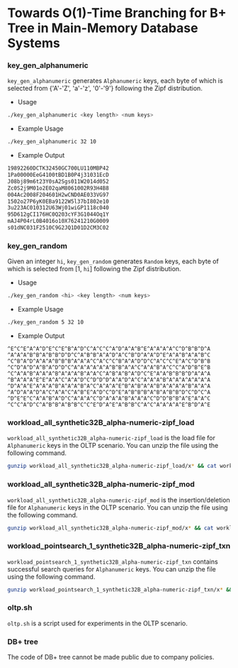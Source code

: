 <meta name="robots" content="noindex">

# Towards O(1)-Time Branching for B+ Tree in Main-Memory Database Systems

### key_gen_alphanumeric
`key_gen_alphanumeric` generates `Alphanumeric` keys, each byte of which is selected from {'A'-'Z', 'a'-'z', '0'-'9'} following the Zipf distribution.

- Usage
```bash
./key_gen_alphanumeric <key length> <num keys>
```

- Example Usage
```bash
./key_gen_alphanumeric 32 10
```

- Example Output
```bash
19892260DCTK32450GC700LU110MBP42
1Pa00000EeG4100tBD1B0P4j31031EcD
J08bj89m6t23Y0sA2Sgs011W2014d052
Zc0S2j9M01o2E02qaM8061002R93H4B8
004Ac2008F204601H2wCND0AE033VG97
1502o27P6yK0EBa9122W5l37bI802e10
3u223AC010312U63Wj01wiGP1118c040
95D612gCI176HC0Q203cYF3G1044Oq1Y
mAJ4P04rL0B4016o10X76241210G0009
s01dNC031F2510C9G2JQ1D01D2CM3C02
```

### key_gen_random
Given an integer `hi`, `key_gen_random` generates `Random` keys, each byte of which is selected from [1, `hi`] following the Zipf distribution.

- Usage
```bash
./key_gen_random <hi> <key length> <num keys>
```

- Example Usage
```bash
./key_gen_random 5 32 10
```

- Example Output
```
^E^C^E^A^A^D^E^C^E^B^A^D^C^A^C^C^A^D^A^A^B^E^A^A^A^A^C^D^B^B^D^A
^A^A^A^B^B^A^B^B^D^D^C^A^B^B^A^A^D^A^C^B^D^A^A^D^E^A^A^B^A^A^B^C
^C^B^A^D^A^A^A^B^B^B^A^A^A^C^A^C^C^B^A^A^D^D^C^A^C^C^E^A^C^D^B^B
^C^D^A^D^A^B^A^D^D^C^A^A^A^A^A^A^B^B^A^A^C^A^A^B^A^C^C^A^D^B^E^B
^C^A^A^B^A^A^A^B^A^A^A^B^A^A^C^A^B^A^B^A^D^C^E^A^A^B^B^B^D^A^A^A
^B^A^A^A^E^E^A^A^C^A^A^D^C^D^D^D^A^A^D^A^C^A^A^A^B^A^A^A^A^A^A^A
^D^A^A^E^A^A^A^B^A^A^A^B^A^C^A^A^A^E^B^A^B^A^A^B^A^A^A^A^B^A^A^A
^A^D^A^A^D^A^C^A^A^C^A^B^E^A^D^C^D^E^A^B^B^B^A^B^A^B^B^D^C^D^C^A
^D^E^E^C^A^A^B^A^D^C^A^A^A^C^D^A^A^A^B^A^A^A^C^D^D^B^B^A^E^A^A^C
^C^C^A^D^C^A^B^B^A^B^B^C^C^E^D^A^E^A^B^B^C^A^C^A^A^A^A^E^B^D^A^E
```

### workload_all_synthetic32B_alpha-numeric-zipf_load
`workload_all_synthetic32B_alpha-numeric-zipf_load` is the load file for `Alphanumeric` keys in the OLTP scenario.
You can unzip the file using the following command.
```bash
gunzip workload_all_synthetic32B_alpha-numeric-zipf_load/x* && cat workload_all_synthetic32B_alpha-numeric-zipf_load/x* > workload_all_synthetic32B_alpha-numeric-zipf_load.dat
```

### workload_all_synthetic32B_alpha-numeric-zipf_mod
`workload_all_synthetic32B_alpha-numeric-zipf_mod` is the insertion/deletion file for `Alphanumeric` keys in the OLTP scenario.
You can unzip the file using the following command.
```bash
gunzip workload_all_synthetic32B_alpha-numeric-zipf_mod/x* && cat workload_all_synthetic32B_alpha-numeric-zipf_mod/x* > workload_all_synthetic32B_alpha-numeric-zipf_mod.dat
```

### workload_pointsearch_1_synthetic32B_alpha-numeric-zipf_txn
`workload_pointsearch_1_synthetic32B_alpha-numeric-zipf_txn` contains successful search queries for `Alphanumeric` keys.
You can unzip the file using the following command.
```bash
gunzip workload_pointsearch_1_synthetic32B_alpha-numeric-zipf_txn/x* && cat workload_pointsearch_1_synthetic32B_alpha-numeric-zipf_txn/x* > workload_pointsearch_1_synthetic32B_alpha-numeric-zipf_txn.dat
```

### oltp.sh
`oltp.sh` is a script used for experiments in the OLTP scenario.

### DB+ tree
The code of DB+ tree cannot be made public due to company policies.
